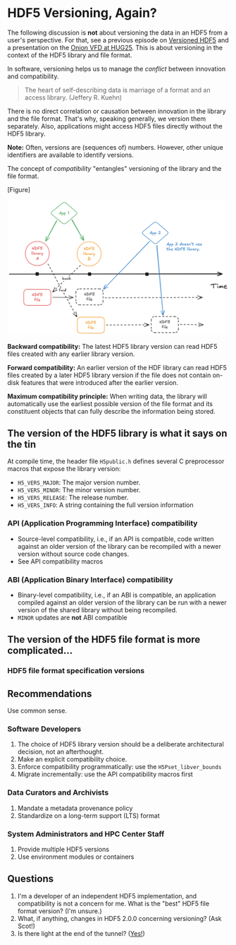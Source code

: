 # HDF5 Versioning, Again?

The following discussion is **not** about versioning the data in an HDF5 from a user's perspective.
For that, see a previous episode on [Versioned HDF5](https://www.youtube.com/watch?v=8unCINLhNeM) and a presentation on the [Onion VFD at HUG25](https://youtu.be/Z3qUenGC-OQ).
This is about versioning in the context of the HDF5 library and file format.

In software, versioning helps us to manage the *conflict* between innovation and compatibility.

> The heart of self-describing data is marriage of a format and
an access library. (Jeffery R. Kuehn)

There is no direct correlation or causation between innovation in the library and the file format. That's why, speaking generally, we version them separately.
Also, applications might access HDF5 files directly without the HDF5 library.

**Note:** Often, versions are (sequences of) numbers. However, other unique identifiers are available to identify versions.

The concept of *compatibility* "entangles" versioning of the library and the file format. 

[Figure]

![Figure](./HDF5_versions.png)

**Backward compatibility:** The latest HDF5 library version can read HDF5 files created with any earlier library version.

**Forward compatibility:** An earlier version of the HDF library can read HDF5 files created by a later HDF5 library version if the file does not contain on-disk features that were introduced after the earlier version.

**Maximum compatibility principle:** When writing data, the library will automatically use the earliest possible version of the file format and its constituent objects that can fully describe the information being stored.

## The version of the HDF5 library is what it says on the tin

At compile time, the header file `H5public.h` defines several C preprocessor macros that expose the library version:
- `H5_VERS_MAJOR`: The major version number.
- `H5_VERS_MINOR`: The minor version number.
- `H5_VERS_RELEASE`: The release number.
- `H5_VERS_INFO`: A string containing the full version information

### API (Application Programming Interface) compatibility

- Source-level compatibility, i.e., if an API is compatible, code written against an older version of the library can be recompiled with a newer version without source code changes.
- See API compatibility macros

### ABI (Application Binary Interface) compatibility

- Binary-level compatibility, i.e., if an ABI is compatible, an application compiled against an older version of the library can be run with a newer version of the shared library without being recompiled.
- `MINOR` updates are **not** ABI compatible

## The version of the HDF5 file format is more complicated...

### HDF5 file format specification versions

## Recommendations

Use common sense.

### Software Developers
1. The choice of HDF5 library version should be a deliberate architectural decision, not an afterthought.
2. Make an explicit compatibility choice.
3. Enforce compatibility programmatically: use the `H5Pset_libver_bounds`
4. Migrate incrementally: use the API compatibility macros first

### Data Curators and Archivists
1. Mandate a metadata provenance policy
2. Standardize on a long-term support (LTS) format

### System Administrators and HPC Center Staff
1. Provide multiple HDF5 versions
2. Use environment modules or containers

## Questions

1. I'm a developer of an independent HDF5 implementation, and compatibility is not a concern for me. What is the "best" HDF5 file format version? (I'm unsure.)
2. What, if anything, changes in HDF5 2.0.0 concerning versioning? (Ask Scot!)
3. Is there light at the end of the tunnel? ([Yes!](https://www.youtube.com/watch?v=EgtAiYslNGg))
